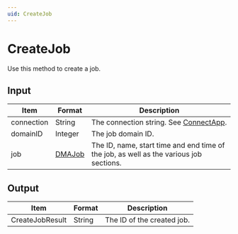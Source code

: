```yaml
---
uid: CreateJob
---
```


# CreateJob

Use this method to create a job.

## Input

| Item | Format | Description |
|--|--|--|
| connection | String | The connection string. See [ConnectApp](xref:ConnectApp). |
| domainID   | Integer | The job domain ID. |
| job        | [DMAJob](xref:DMAJob) | The ID, name, start time and end time of the job, as well as the various job sections. |

## Output

| Item             | Format | Description                |
|------------------|--------|----------------------------|
| CreateJobResult  | String | The ID of the created job. |
